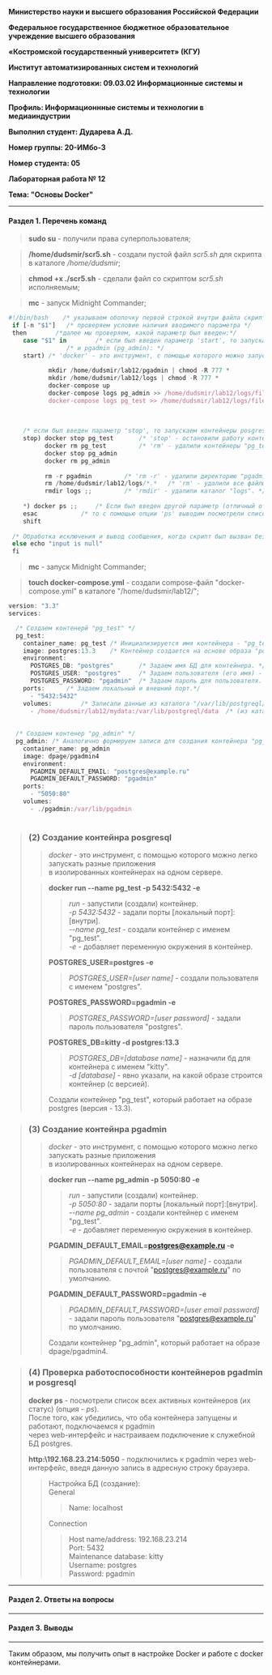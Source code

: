 **Министерство науки и высшего образования Российской Федерации**

**Федеральное государственное бюджетное образовательное учреждение высшего образования**

**«Костромской государственный университет» (КГУ)**

**Институт автоматизированных систем и технологий**

**Направление подготовки: 09.03.02 Информационные системы и технологии**

**Профиль: Информационнные системы и технологии в медиаиндустрии**

**Выполнил студент: Дударева А.Д.**

**Номер группы: 20-ИМбо-3**

**Номер студента: 05**

**Лабораторная работа № 12** 

**Тема: "Основы Docker"**

-----
#### Раздел 1. Перечень команд
> **sudo su** - получили права суперпользователя;

> **/home/dudsmir/scr5.sh** - создали пустой файл *scr5.sh* для скрипта в каталоге */home/dudsmir*;  

> **chmod +x ./scr5.sh** - сделали файл со скриптом *scr5.sh* исполняемым;  

> **mc** - запуск Midnight Commander;  

```javascript
#!/bin/bash    /* указываем оболочку первой строкой внутри файла скрипта, которую мы собираемся использовать */
 if [-n "$1"]   /* проверяем условие наличия вводимого параметра */
 then 		 /*далее мы проверяем, какой параметр был введен:*/
	case "$1" in 		/* если был введен параметр 'start', то запускаем контейнеры posgresql (pg_test)*/ 
				/* и pgadmin (pg_admin): */
	start) /* 'docker' - это инструмент, с помощью которого можно запускать разные приложения в изолированных контейнерах на одном сервере. */
	       
	       mkdir /home/dudsmir/lab12/pgadmin | chmod -R 777 *
	       mkdir /home/dudsmir/lab12/logs | chmod -R 777 *
	       docker-compose up
	       docker-compose logs pg_admin >> /home/dudsmir/lab12/logs/file_a.txt
	       docker-compose logs pg_test >> /home/dudsmir/lab12/logs/file_t.txt ;;
	       
	       
	       
	/* если был введен параметр 'stop', то запускаем контейнеры posgresql (pg_test) и pgadmin (pg_admin): */
	stop) docker stop pg_test		/* 'stop' - остановили работу контейнеров "pg_test" и "pg_admin". */
	      docker rm pg_test			/* 'rm' - удалили контейнеры "pg_test" и "pg_admin". */
	      docker stop pg_admin
	      docker rm pg_admin
	      
	      rm -r pgadmin			/* 'rm -r' - удалили директорию "pgadmin" и весь контент в нем (опция - '-r') */
	      rm /home/dudsmir/lab12/logs/*.*	/* 'rm' - удалили все файлы (*.*) из каталога /home/dudsmir/lab12/logs/*.* */
	      rmdir logs ;;			/* 'rmdir' - удалили каталог "logs". */
	      
	*) docker ps ;;		/* Если был введен другой параметр (отличный от 'start' или 'stop' ), */
	esac			/* то с помощью опции 'ps' выводим посмотрели список всех активных контейнеров (их статус).*/
	shift
  
 /* Обработка исключения и вывод сообщения, когда скрипт был вызван без параметра */
 else echo "input is null" 
 fi
```

> **mc** - запуск Midnight Commander;  

> **touch docker-compose.yml** - создали compose-файл "docker-compose.yml" в каталоге "/home/dudsmir/lab12/";

```javascript
version: "3.3"
services:

  /* Создаем контенерй "pg_test" */
  pg_test:
    container_name: pg_test	/* Инициализируется имя контейнера - "pg_test" */
    image: postgres:13.3	/* Контейнер создается на основе образа "postgres:13.3" */
    environment:
      POSTGRES_DB: "postgres"		/* Задаем имя БД для контейнера. */
      POSTGRES_USER: "postgres"		/* Задаем пользователя (его имя) - "postgres". */
      POSTGRES_PASSWORD: "pgadmin"	/* Задаем пароль для пользователя. */
    ports: 		/* Задаем локальный и внешний порт.*/
      - "5432:5432"
    volumes:		/* Записали данные из каталога "/var/lib/postgreql/data" в домашний подкатолог "../mydata" */ 
      - /home/dudsmir/lab12/mydata:/var/lib/postgreql/data 	/* (из каталога "/home/dudsmir/lab12/mydata"). */
      
      
  /* Создаем контенер "pg_admin" */
  pg_admin:	/* Аналогично формируем записи для создания контейнера "pg_admin"*/
    container_name: pg_admin
    image: dpage/pgadmin4
    environment:
      PGADMIN_DEFAULT_EMAIL: "postgres@example.ru"
      PGADMIN_DEFAULT_PASSWORD: "pgadmin"
    ports: 
      - "5050:80"
    volumes:
      - ./pgadmin:/var/lib/pgadmin
    
```


> ### (2) Создание контейнра posgresql
> 
>> *docker* - это инструмент, с помощью которого можно легко запускать разные приложения   
>> в изолированных контейнерах на одном сервере.
>
>> **docker run --name pg_test -p 5432:5432 -e**    
>>> *run* - запустили (создали) контейнер.  
>>> *-p 5432:5432* - задали порты [локальный порт]:[внутри].    
>>> *--name pg_test* - создали контейнер с именем "pg_test".  
>>> *-e* - добавляет переменную окружения в контейнер.    
>>      
>> **POSTGRES_USER=postgres -e**  
>>> *POSTGRES_USER=[user name]* - создали пользователя с именем "postgres".  
>>    
>> **POSTGRES_PASSWORD=pgadmin -e**   
>>> *POSTGRES_PASSWORD=[user password]* - задали пароль пользователя "postgres".  
>>
>> **POSTGRES_DB=kitty -d postgres:13.3** 
>>> *POSTGRES_DB=[database name]* - назначили бд для контейнера с именем "kitty".  
>>> *-d [database]* - явно указали, на какой образе строится контейнер (с версией).  
>>
>> Создали контейнер "pg_test", который работает на образе postgres (версия - 13.3).


> ### (3) Создание контейнра pgadmin
> 
>> *docker* - это инструмент, с помощью которого можно легко запускать разные приложения   
>> в изолированных контейнерах на одном сервере.
>
>> **docker run --name pg_admin -p 5050:80 -e**    
>>> *run* - запустили (создали) контейнер.  
>>> *-p 5050:80* - задали порты [локальный порт]:[внутри].    
>>> *--name pg_admin* - создали контейнер с именем "pg_test".  
>>> *-e* - добавляет переменную окружения в контейнер.    
>>      
>> **PGADMIN_DEFAULT_EMAIL=postgres@example.ru -e**  
>>> *PGADMIN_DEFAULT_EMAIL=[user name]* - создали пользователя с почтой "postgres@example.ru" по умолчанию.  
>>    
>> **PGADMIN_DEFAULT_PASSWORD=pgadmin -e**   
>>> *PGADMIN_DEFAULT_PASSWORD=[user email password]* - задали пароль пользователя "postgres@example.ru" по умолчанию.  
>>
>> Создали контейнер "pg_admin", который работает на образе dpage/pgadmin4.  


> ### (4) Проверка работоспособности контейнеров pgadmin и posgresql
> 
> **docker ps** - посмотрели список всех активных контейнеров (их статус) (опция - *ps*).  
> После того, как убедились, что оба контейнера запущены и работают, подключаемся к pgadmin  
> через web-интерфейс и настраиваем подключение к служебной БД postgres.
> 
> **http:\\192.168.23.214:5050** - подключились к pgadmin через web-интерфейс, введя данную запись в адресную строку браузера.
>> Настройка БД (создание):  
>> General
>>> Name: localhost  
>>
>> Connection  
>>> Host name/address: 192.168.23.214  
>>> Port: 5432  
>>> Maintenance database: kitty  
>>> Username: postgres  
>>> Password: pgadmin


-----
#### Раздел 2. Ответы на вопросы
-----
#### Раздел 3. Выводы
-----

Таким образом, мы получить опыт в настройке Docker и работе с docker контейнерами.
